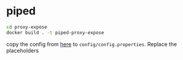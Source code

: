 # piped

```sh
cd proxy-expose
docker build . -t piped-proxy-expose
```

copy the config from [here](https://github.com/TeamPiped/Piped-Docker/blob/main/template/config.properties) to `config/config.properties`.
Replace the placeholders